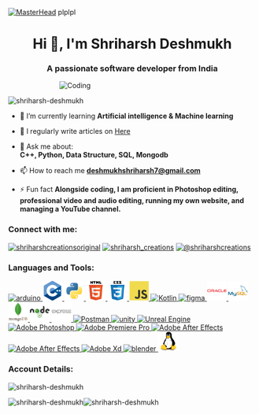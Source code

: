[![MasterHead](https://i.postimg.cc/1zNqNrTj/Shriharsh-Github-page.gif)](https://github.com/Shriharsh-Deshmukh) plplpl

<h1 align="center">Hi 👋, I'm Shriharsh Deshmukh</h1>
<h3 align="center">A passionate software developer from India</h3>
<img align="right" alt="Coding" width="400" src="https://cdn.dribbble.com/users/1162077/screenshots/3848914/programmer.gif">

<p align="left">
<br>
<p align="left"> <img src="https://komarev.com/ghpvc/?username=shriharsh-deshmukh&label=Profile%20views&color=0e75b6&style=flat" alt="shriharsh-deshmukh" /> </p>

- 🌱 I’m currently learning **Artificial intelligence & Machine learning**

- 📝 I regularly write articles on [Here](https://anotebok.blogspot.com/)

- 💬 Ask me about: <br>
**C++,
  Python,
  Data Structure,
  SQL,
  Mongodb**

- 📫 How to reach me **deshmukhshriharsh7@gmail.com**

- ⚡ Fun fact **Alongside coding, I am proficient in Photoshop editing, professional video and audio editing, running my own website, and managing a YouTube channel.**
</p>

<h3 align="left">Connect with me:</h3>
<p align="left">
<a href="https://fb.com/shriharshcreationsoriginal" target="blank"><img align="center" src="https://raw.githubusercontent.com/rahuldkjain/github-profile-readme-generator/master/src/images/icons/Social/facebook.svg" alt="shriharshcreationsoriginal" height="30" width="40" /></a>
<a href="https://instagram.com/shriharsh_creations" target="blank"><img align="center" src="https://raw.githubusercontent.com/rahuldkjain/github-profile-readme-generator/master/src/images/icons/Social/instagram.svg" alt="shriharsh_creations" height="30" width="40" /></a>
<a href="https://www.youtube.com/@shriharshcreations" target="blank"><img align="center" src="https://raw.githubusercontent.com/rahuldkjain/github-profile-readme-generator/master/src/images/icons/Social/youtube.svg" alt="@shriharshcreations" height="30" width="40" /></a>
</p>

<h3 align="left">Languages and Tools:</h3>
<p align="left"> <a href="https://www.arduino.cc/" target="_blank" rel="noreferrer"> <img src="https://cdn.worldvectorlogo.com/logos/arduino-1.svg" alt="arduino" width="40" height="40"/> </a> <a href="https://www.w3schools.com/cpp/" target="_blank" rel="noreferrer"> <img src="https://raw.githubusercontent.com/devicons/devicon/master/icons/cplusplus/cplusplus-original.svg" alt="cplusplus" width="40" height="40"/> </a> <a href="https://www.python.org" target="_blank" rel="noreferrer"> <img src="https://raw.githubusercontent.com/devicons/devicon/master/icons/python/python-original.svg" alt="python" width="40" height="40"/> </a> <a href="https://www.w3.org/html/" target="_blank" rel="noreferrer"> <img src="https://raw.githubusercontent.com/devicons/devicon/master/icons/html5/html5-original-wordmark.svg" alt="html5" width="40" height="40"/> </a> <a href="https://www.w3schools.com/css/" target="_blank" rel="noreferrer"> <img src="https://raw.githubusercontent.com/devicons/devicon/master/icons/css3/css3-original-wordmark.svg" alt="css3" width="40" height="40"/> </a> <a href="https://developer.mozilla.org/en-US/docs/Web/JavaScript" target="_blank" rel="noreferrer"> <img src="https://raw.githubusercontent.com/devicons/devicon/master/icons/javascript/javascript-original.svg" alt="javascript" width="40" height="40"/> </a> <a href="https://kotlinlang.org" target="_blank" rel="noreferrer"> <img src="https://www.vectorlogo.zone/logos/kotlinlang/kotlinlang-icon.svg" alt="Kotlin" width="40" height="40"/> </a> <a href="https://www.figma.com/" target="_blank" rel="noreferrer"> <img src="https://www.vectorlogo.zone/logos/figma/figma-icon.svg" alt="figma" width="40" height="40"/> </a> <a href="https://www.oracle.com/" target="_blank" rel="noreferrer"> <img src="https://raw.githubusercontent.com/devicons/devicon/master/icons/oracle/oracle-original.svg" alt="oracle" width="40" height="40"/> </a> <a href="https://www.mysql.com/" target="_blank" rel="noreferrer"> <img src="https://raw.githubusercontent.com/devicons/devicon/master/icons/mysql/mysql-original-wordmark.svg" alt="mysql" width="40" height="40"/> </a> <a href="https://www.mongodb.com/" target="_blank" rel="noreferrer"> <img src="https://raw.githubusercontent.com/devicons/devicon/master/icons/mongodb/mongodb-original-wordmark.svg" alt="mongodb" width="40" height="40"/> </a> <a href="https://nodejs.org" target="_blank" rel="noreferrer"> <img src="https://raw.githubusercontent.com/devicons/devicon/master/icons/nodejs/nodejs-original-wordmark.svg" alt="nodejs" width="40" height="40"/> </a> <a href="https://expressjs.com" target="_blank" rel="noreferrer"> <img src="https://raw.githubusercontent.com/devicons/devicon/master/icons/express/express-original-wordmark.svg" alt="express" width="40" height="40"/> </a> <a href="https://www.postman.com/" target="_blank" rel="noreferrer"> <img src="https://res.cloudinary.com/postman/image/upload/t_team_logo/v1629869194/team/2893aede23f01bfcbd2319326bc96a6ed0524eba759745ed6d73405a3a8b67a8" alt="Postman" width="40" height="40"/> </a> <a href="https://unity.com/" target="_blank" rel="noreferrer"> <img src="https://www.vectorlogo.zone/logos/unity3d/unity3d-icon.svg" alt="unity" width="40" height="40"/> </a> <a href="https://unrealengine.com/" target="_blank" rel="noreferrer"> <img src="https://raw.githubusercontent.com/kenangundogan/fontisto/036b7eca71aab1bef8e6a0518f7329f13ed62f6b/icons/svg/brand/unreal-engine.svg" alt="Unreal Engine" width="40" height="40"/> </a> <a href="https://www.photoshop.com/en" target="_blank" rel="noreferrer"> <img src="https://www.adobe.com/content/dam/acom/one-console/icons_rebrand/ps_appicon.svg" alt="Adobe Photoshop" width="40" height="40"/> </a> <a href="https://www.adobe.com/in/products/premiere.html" target="_blank" rel="noreferrer"> <img src="https://www.adobe.com/content/dam/cc/one-console/icons_rebrand/pr_appicon.svg" alt="Adobe Premiere Pro" width="40" height="40"/> </a> <a href="https://www.adobe.com/in/products/aftereffects.html" target="_blank" rel="noreferrer"> <img src="https://www.adobe.com/content/dam/cc/one-console/icons_rebrand/ae_appicon.svg" alt="Adobe After Effects" width="40" height="40"/> </a> <a href="https://www.adobe.com/in/products/audition.html" target="_blank" rel="noreferrer"> <img src="https://www.adobe.com/content/dam/cc/icons/aftereffects.svg" alt="Adobe After Effects" width="40" height="40"/> </a> <a href="https://helpx.adobe.com/xd/get-started.html" target="_blank" rel="noreferrer"> <img src="https://www.adobe.com/content/dam/cc/one-console/icons_rebrand/xd_appicon.svg" alt="Adobe Xd" width="40" height="40"/> </a> <a href="https://www.blender.org/" target="_blank" rel="noreferrer"> <img src="https://download.blender.org/branding/community/blender_community_badge_white.svg" alt="blender" width="40" height="40"/> </a> <a href="https://www.linux.org/" target="_blank" rel="noreferrer"> <img src="https://raw.githubusercontent.com/devicons/devicon/master/icons/linux/linux-original.svg" alt="linux" width="40" height="40"/> </a> </p>


<h3 align="left">Account Details:</h3>
<p align="left">
</p>

<p><img align="center" src="https://github-readme-stats.vercel.app/api/top-langs?username=shriharsh-deshmukh&show_icons=true&locale=en&layout=compact" alt="shriharsh-deshmukh" /></p>

<p><img align="left" src="https://github-readme-stats.vercel.app/api?username=shriharsh-deshmukh&show_icons=true&locale=en" alt="shriharsh-deshmukh" />  </p>

<p><img align="left" src="https://github-readme-streak-stats.herokuapp.com/?user=shriharsh-deshmukh&" alt="shriharsh-deshmukh" /></p>

